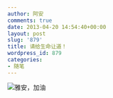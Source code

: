 ```yaml
---
author: 阿安
comments: true
date: 2013-04-20 14:54:40+00:00
layout: post
slug: '879'
title: 请给生命让道！
wordpress_id: 879
categories:
- 随笔
---
```


![雅安，加油](/wp-content/uploads/2013/04/yaan.jpg)



